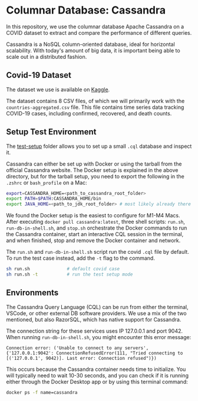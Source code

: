 # Columnar Database: Cassandra

In this repository, we use the columnar database Apache Cassandra on a COVID dataset to extract and compare the performance of different queries.

Cassandra is a NoSQL column-oriented database, ideal for horizontal scalability. With today's amount of big data, it is important being able to scale out in a distributed fashion.

## Covid-19 Dataset

The dataset we use is available on [Kaggle](https://www.kaggle.com/datasets/gauravduttakiit/covid-19).

The dataset contains 8 CSV files, of which we will primarily work with the `countries-aggregated.csv` file. This file contains time series data tracking COVID-19 cases, including confirmed, recovered, and death counts.

## Setup Test Environment

The [test-setup](./test-setup) folder allows you to set up a small `.cql` database and inspect it.

Cassandra can either be set up with Docker or using the tarball from the official Cassandra website. The Docker setup is explained in the above directory, but for the tarball setup, you need to export the following in the `.zshrc` or `bash_profile` on a Mac:

```sh
export=CASSANDRA_HOME=<path_to_cassandra_root_folder>
export PATH=$PATH:CASSANDRA_HOME/bin
export JAVA_HOME=<path_to_jdk_root_folder> # most likely already there
```

We found the Docker setup is the easiest to configure for M1-M4 Macs. After executing `docker pull cassandra:latest`, three shell scripts: `run.sh`, `run-db-in-shell.sh`, and `stop.sh` orchestrate the Docker commands to run the Cassandra container, start an interactive CQL session in the terminal, and when finished, stop and remove the Docker container and network.

The `run.sh` and `run-db-in-shell.sh` script run the covid `.cql` file by default. To run the test case instead, add the `-t` flag to the command.

```sh
sh run.sh              # default covid case
sh run.sh -t           # run the test setup mode
```

## Environments

The Cassandra Query Language (CQL) can be run from either the terminal, VSCode, or other external DB software providers. We use a mix of the two mentioned, but also RazorSQL, which has native support for Cassandra.

The connection string for these services uses IP 127.0.0.1 and port 9042. When running `run-db-in-shell.sh`, you might encounter this error message:

```
Connection error: ('Unable to connect to any servers', {'127.0.0.1:9042': ConnectionRefusedError(111, "Tried connecting to [('127.0.0.1', 9042)]. Last error: Connection refused")})
```

This occurs because the Cassandra container needs time to initialize. You will typically need to wait 10-30 seconds, and you can check if it is running either through the Docker Desktop app or by using this terminal command:

```sh
docker ps -f name=cassandra
```
